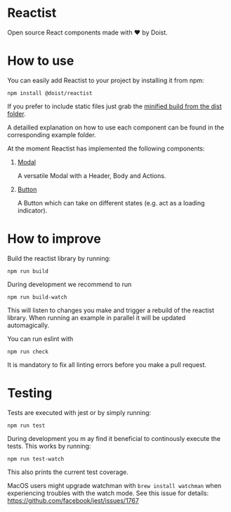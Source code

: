 # Reactist

Open source React components made with ❤️ by Doist.

# How to use

You can easily add Reactist to your project by installing it from npm:
```
npm install @doist/reactist
```
If you prefer to include static files just grab the [minified build from the dist folder](dist/reactist.js).

A detailled explanation on how to use each component can be found in the corresponding example folder.

At the moment Reactist has implemented the following components:

1. [Modal](examples/modal/README.md)

   A versatile Modal with a Header, Body and Actions.
2. [Button](examples/button/README.md)

   A Button which can take on different states (e.g. act as a loading indicator).


# How to improve

Build the reactist library by running:
```
npm run build
```

During development we recommend to run
```
npm run build-watch
```
This will listen to changes you make and trigger a rebuild of the reactist library. When running an example in parallel it will be updated automagically.

You can run eslint with 
```
npm run check
```
It is mandatory to fix all linting errors before you make a pull request.

# Testing

Tests are executed with jest or by simply running:
```
npm run test
```

During development you m ay find it beneficial to continously execute the tests. This works by running:
```
npm run test-watch
```
This also prints the current test coverage.

MacOS users might upgrade watchman with `brew install watchman` when experiencing troubles with the watch mode. See this issue for details: https://github.com/facebook/jest/issues/1767